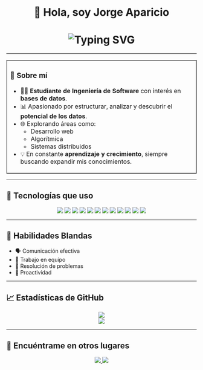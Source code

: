 <h1 align="center">
👋 Hola, soy Jorge Aparicio
</h1>

<h1 align="center">
  <img src="https://readme-typing-svg.herokuapp.com?font=Fira+Code&weight=600&size=22&duration=2000&pause=1000&color=7C3AED&center=true&vCenter=true&width=500&lines=Estudiante+de+Ingenier%C3%ADa+de+Software" alt="Typing SVG" />
</h1>

---

<table align="center" border="1" cellpadding="10" cellspacing="0" width="90%">
  <tr>
    <td>
      <h3>🧠 Sobre mí</h3>
      <ul>
        <li>🧑‍💻 <strong>Estudiante de Ingeniería de Software</strong> con interés en <strong>bases de datos</strong>.</li>
        <li>📊 Apasionado por estructurar, analizar y descubrir el <strong>potencial de los datos</strong>.</li>
        <li>🌐 Explorando áreas como:
          <ul>
            <li>Desarrollo web</li>
            <li>Algorítmica</li>
            <li>Sistemas distribuidos</li>
          </ul>
        </li>
        <li>💡 En constante <strong>aprendizaje y crecimiento</strong>, siempre buscando expandir mis conocimientos.</li>
      </ul>
    </td>
  </tr>
</table>

---

## 🚀 Tecnologías que uso

<div align="center">

<img src="https://img.shields.io/badge/C++-00599C?style=for-the-badge&logo=cplusplus&logoColor=white" />
<img src="https://img.shields.io/badge/JavaScript-F7DF1E?style=for-the-badge&logo=javascript&logoColor=black" />
<img src="https://img.shields.io/badge/VS_Code-007ACC?style=for-the-badge&logo=visual-studio-code&logoColor=white" />
<img src="https://img.shields.io/badge/Tailwind_CSS-38B2AC?style=for-the-badge&logo=tailwind-css&logoColor=white" />
<img src="https://img.shields.io/badge/MySQL-4479A1?style=for-the-badge&logo=mysql&logoColor=white" />
<img src="https://img.shields.io/badge/SQL_Server-CC2927?style=for-the-badge&logo=microsoftsqlserver&logoColor=white" />
<img src="https://img.shields.io/badge/MongoDB-47A248?style=for-the-badge&logo=mongodb&logoColor=white" />
<img src="https://img.shields.io/badge/Power%20BI-F2C811?style=for-the-badge&logo=powerbi&logoColor=white" />
<img src="https://img.shields.io/badge/Arduino-00979D?style=for-the-badge&logo=arduino&logoColor=white" />
<img src="https://img.shields.io/badge/Oracle-F80000?style=for-the-badge&logo=oracle&logoColor=white" />
<img src="https://img.shields.io/badge/HTML5-E34F26?style=for-the-badge&logo=html5&logoColor=white" />
<img src="https://img.shields.io/badge/CSS3-1572B6?style=for-the-badge&logo=css3&logoColor=white" />


</div>

---

## 🧰 Habilidades Blandas

- 🗣️ Comunicación efectiva  
- 👥 Trabajo en equipo  
- 🧩 Resolución de problemas  
- 🚀 Proactividad

---

## 📈 Estadísticas de GitHub

<div align="center">
  <img src="https://github-readme-stats.vercel.app/api?username=Japaricio2004&show_icons=true&theme=tokyonight&border_radius=10&custom_title=Estadísticas+de+Jorge" />
  <br/>
  <img src="https://github-readme-streak-stats.herokuapp.com?user=Japaricio2004&theme=tokyonight&date_format=M%20j%5B%2C%20Y%5D&fire=F97316&sideNums=7C3AED" />
</div>

---

## 🔗 Encuéntrame en otros lugares

<div align="center">
  <a href="https://www.linkedin.com/in/jorge-luis-aparicio-alvarez-485277211/">
    <img src="https://img.shields.io/badge/LinkedIn-%230077B5?style=for-the-badge&logo=linkedin&logoColor=white" />
  </a>
  <a href="https://www.instagram.com/jorge_luis_aparicio123/">
    <img src="https://img.shields.io/badge/Instagram-%23E4405F?style=for-the-badge&logo=instagram&logoColor=white" />
  </a>
</div>


